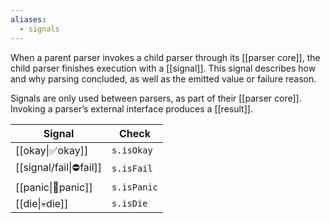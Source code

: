 ```yaml
---
aliases:
  - signals
---
```

When a parent parser invokes a child parser through its [[parser core]], the child parser finishes execution with a [[signal]]. This signal describes how and why parsing concluded, as well as the emitted value or failure reason.

Signals are only used between parsers, as part of their [[parser core]]. Invoking a parser’s external interface produces a [[result]].

| Signal                 | Check       |
| ---------------------- | ----------- |
| [[okay\|✅okay]]        | `s.isOkay`  |
| [[signal/fail\|⛔fail]] | `s.isFail`  |
| [[panic\|😬‍panic]]    | `s.isPanic` |
| [[die\|💀‍‍die]]       | `s.isDie`   |


